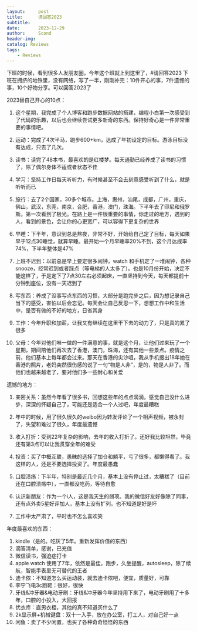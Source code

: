 ```yaml
---
layout:     post
title:      请回答2023
subtitle:   
date:       2023-12-29
author:     Scond
header-img: 
catalog: Reviews
tags:
    - Reviews
---
```


 下班的时候，看到很多人发朋友圈，今年这个班就上到这里了，#请回答2023 下班在拥挤的地铁里，没有网络，写了一半，刚刚补完：10件开心的事，7件遗憾的事，10个好物分享。可以回答2023了

2023替自己开心的10点：
1. 这个星期，我完成了个人博客和跑步数据网站的搭建，编程小白第一次感受到了代码的乐趣，以后也会继续尝试更多新奇的东西。保持好奇心是一件非常重要的事情吧。

2. 运动：完成了4次半马，跑步600+km，达成了年初设定的目标。游泳目标没有达成，只去了几次。

3. 读书：读完了48本书，最喜欢的是红楼梦。每天通勤已经养成了读书的习惯了，除了偶尔身体不适或者状态不佳

4. 学习：坚持工作日每天听听力，有时候甚至不会去刻意感受听到了什么，就是听听而已

5. 旅行：去了2个国家，30多个城市。上海，惠州，汕尾，成都，广州，重庆，佛山，武汉，东莞，南京，合肥，香港，澳门，珠海。下半年去了印尼和俄罗斯。第一次看到了极光。在路上是一件很重要的事情，你走过的地方，遇到的人，看到的景色，会让你的心更宽广，可以容得下更复杂的世界

6. 早睡：下半年，意识到总是熬夜，非常不好，开始给自己定了目标，每天如果早于12点30睡觉，就算早睡。最开始一个月早睡率20%不到，这个月达成率74%，下半年整体是47%

7. 上班不迟到：以前总是早上要定很多闹钟，watch 和手机定了一堆闹钟，各种snooze，经常迟到或者踩点（等电梯的人太多了）。也是10月份开始，决定不能这样了，于是定下了7点30左右必须起床，一直坚持到今天，每天都提前十分钟到座位，没有一天迟到了

8. 写东西：养成了没事写点东西的习惯，大部分是跑完步之后，因为想记录自己当下的感受，害怕以后会忘记。每天会让自己反思一下，想想工作中和生活中，是否有做的不好的地方，日省其身

9. 工作：今年升职和加薪，让我又有继续在这里干下去的动力了，只是真的累了很多

10. 父母：今年对他们唯一做的一件满意的事，就是这个月，让他们过来玩了一个星期，期间陪他们再次去了香港，澳门，珠海，还有其他一些景点。疫情之前，他们基本上每年都会过来。那天在香港的尖沙咀，我从手机搜出18年她在香港的照片，老妈突然很伤感的说了一句“物是人非”，是的，物是人非了。而他们也越来越老了，要对他们多一些耐心和关爱

遗憾的地方：
1. 亲密关系：虽然今年看了很多书，回想这些年的点点滴滴，感觉自己没什么进步，深深的怀疑自己了，可能还是适合一个人过吧，年度最糟糕

2. 年中的时候，用了很久很久的weibo因为转发评论了一个相声视频，被永封了，失望和难过了很久，年度最遗憾

3. 收入打折：受到22年复杂的影响，去年的收入打折了。还好我比较坦然，毕竟还有第3点可以让我贯穿全年的难受

4. 投资：买了中概互联，愚昧的选择了加仓和躺平，亏了很多，都懒得看了。我这样的人，还是不要选择投资了。年度最愚蠢

5. 口腔溃疡：下半年，特别是最近几个月，基本上没有停止过，太糟糕了（目前还在口腔溃疡中），一直都没吃药，等待自愈

6. 认识新朋友：作为一个i人，这是我天生的弱项。我的微信好友好像除了同事，还有点外卖5星好评加人，基本上没有扩列。也不知道是好是坏

7. 工作中太严肃了，平时也不怎么喜欢笑

年度最喜欢的东西：
1. kindle（是的。吃灰了5年。重新发挥价值的东西）
2. 滴答清单，感谢，已充值
3. 微信读书，强迫症打卡
4. apple watch 使用了7年，依然是最佳，跑步，久坐提醒，autosleep，除了续航，智能手表里无可替代的王者
5. 迪卡侬：不知道怎么买运动装，就去迪卡侬吧，便宜，质量好，可靠
6. 李宁飞电3c跑鞋：很好，很快
7. 牙线&冲牙器&电动牙刷：牙线&冲牙器今年坚持用下来了，电动牙刷用了十多年，口腔的小投入，大回报
8. 优衣库：直男衣柜，其他的真不知道买什么了
9. 2k显示屏+机械键盘：双十一入手，放在办公室，打工人，对自己好一点
10. 闲鱼：卖了不少闲置，也买了各种奇奇怪怪的东西